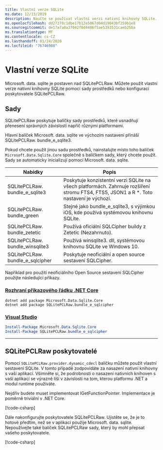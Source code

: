 ```yaml
---
title: Vlastní verze SQLite
ms.date: 12/13/2019
description: Naučte se používat vlastní verzi nativní knihovny SQLite.
ms.openlocfilehash: dd27278c1dbe17b12e5067d04d19043bf259b1e8
ms.sourcegitcommit: de17a7a0a37042f0d4406f5ae5393531caeb25ba
ms.translationtype: MT
ms.contentlocale: cs-CZ
ms.lasthandoff: 01/24/2020
ms.locfileid: "76746988"
---
```

# <a name="custom-sqlite-versions"></a>Vlastní verze SQLite

Microsoft. data. sqlite je postaven nad SQLitePCLRaw. Můžete použít vlastní verze nativní knihovny SQLite pomocí sady prostředků nebo konfigurací poskytovatele SQLitePCLRaw.

## <a name="bundles"></a>Sady

SQLitePCLRaw poskytuje balíčky sady prostředků, které usnadňují přenesení správných závislostí napříč různými platformami.

Hlavní balíček Microsoft. data. sqlite ve výchozím nastavení přináší SQLitePCLRaw. bundle_e_sqlite3.

Pokud chcete použít jinou sadu prostředků, nainstalujte místo toho balíček `Microsoft.Data.Sqlite.Core` společně s balíčkem sady, který chcete použít. Sady se automaticky inicializují pomocí Microsoft. data. sqlite.

| Nabídky | Popis |
| --- | --- |
| SQLitePCLRaw. bundle_e_sqlite3 | Poskytuje konzistentní verzi SQLite na všech platformách. Zahrnuje rozšíření stromu FTS4, FTS5, JSON1 a R *. Toto nastavení je výchozí. |
| SQLitePCLRaw. bundle_green | Stejné jako bundle_e_sqlite3, s výjimkou iOS, kde používá systémovou knihovnu SQLite. |
| SQLitePCLRaw. bundle_zetetic | Používá oficiální SQLCipher buildy z Zetetic (Nezahrnuto). |
| SQLitePCLRaw. bundle_winsqlite3 | Používá winsqlite3. dll, systémovou knihovnu SQLite ve Windows 10. |
| SQLitePCLRaw. bundle_e_sqlcipher | Poskytuje neoficiální a open source sestavení SQLCipher. |

Například pro použití neoficiálního Open Source sestavení SQLCipher použijte následující příkazy.

### <a name="net-core-clitabnetcore-cli"></a>[Rozhraní příkazového řádku .NET Core](#tab/netcore-cli)

```dotnetcli
dotnet add package Microsoft.Data.Sqlite.Core
dotnet add package SQLitePCLRaw.bundle_e_sqlcipher
```

### <a name="visual-studiotabvisual-studio"></a>[Visual Studio](#tab/visual-studio)

``` PowerShell
Install-Package Microsoft.Data.Sqlite.Core
Install-Package SQLitePCLRaw.bundle_e_sqlcipher
```

---

## <a name="sqlitepclraw-providers"></a>SQLitePCLRaw poskytovatelé

Pomocí `SQLitePCLRaw.provider.dynamic_cdecl` balíčku můžete použít vlastní sestavení SQLite. V tomto případě zodpovídáte za nasazení nativní knihovny s vaší aplikací. Všimněte si, že podrobnosti o nasazení nativních knihoven s vaší aplikací se výrazně liší v závislosti na tom, kterou platformu .NET a modul runtime používáte.

Nejdřív budete muset implementovat IGetFunctionPointer. Implementace je poměrně triviální v .NET Core.

[!code-csharp[](../../../../samples/snippets/standard/data/sqlite/SystemLibrarySample/Program.cs?name=snippet_NativeLibraryAdapter)]

Dále nakonfigurujte poskytovatele SQLitePCLRaw. Ujistěte se, že je to hotové předtím, než se v aplikaci použije Microsoft. data. sqlite. Nepoužívejte také balíček SQLitePCLRaw sady, který by mohl přepsat vašeho poskytovatele.

[!code-csharp[](../../../../samples/snippets/standard/data/sqlite/SystemLibrarySample/Program.cs?name=snippet_SetProvider)]
